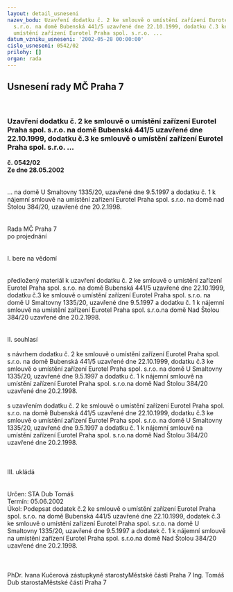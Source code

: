 ```yaml
---
layout: detail_usneseni
nazev_bodu: Uzavření dodatku č. 2 ke smlouvě o umístění zařízení Eurotel Praha spol.
  s.r.o. na domě Bubenská 441/5 uzavřené dne 22.10.1999, dodatku č.3 ke smlouvě o
  umístění zařízení Eurotel Praha spol. s.r.o. ...
datum_vzniku_usneseni: '2002-05-28 00:00:00'
cislo_usneseni: 0542/02
prilohy: []
organ: rada
---
```

<div id="ucUsn_pList" class="usn">
	<span><h2>Usnesení rady MČ Praha 7 </h2>
<br></span><div class="standBody">
<span><h3>Uzavření dodatku č. 2 ke smlouvě o umístění zařízení Eurotel Praha spol. s.r.o. na domě Bubenská 441/5 uzavřené dne 22.10.1999, dodatku č.3 ke smlouvě o umístění zařízení Eurotel Praha spol. s.r.o. ...</h3></span><div class="center">
		<strong>č. 0542/02</strong><br>
	</div>
<div class="center">
		<strong>Ze dne 28.05.2002</strong><br><br>
	</div>
<br>... na domě  U Smaltovny 1335/20, uzavřené dne 9.5.1997 a dodatku č. 1 k nájemní smlouvě na umístění zařízení Eurotel Praha spol. s.r.o. na domě nad Štolou 384/20, uzavřené dne 20.2.1998.<br><br><br>Rada MČ Praha 7<br>po projednání<br><br><br>I.	bere na vědomí<br><br> <br>předložený materiál k  uzavření dodatku č. 2 ke smlouvě o umístění zařízení Eurotel Praha spol. s.r.o. na domě Bubenská 441/5 uzavřené dne 22.10.1999, dodatku č.3 ke smlouvě o umístění zařízení Eurotel Praha spol. s.r.o. na domě  U Smaltovny 1335/20, uzavřené dne 9.5.1997 a dodatku č. 1 k nájemní smlouvě na umístění zařízení Eurotel Praha spol. s.r.o.na domě Nad Štolou 384/20 uzavřené dne 20.2.1998.<br><br><br>II.	souhlasí <br><br>s návrhem dodatku č. 2 ke smlouvě o umístění zařízení Eurotel Praha spol. s.r.o. na domě Bubenská 441/5 uzavřené dne 22.10.1999, dodatku č.3 ke smlouvě o umístění zařízení Eurotel Praha spol. s.r.o. na domě  U Smaltovny 1335/20, uzavřené dne 9.5.1997 a dodatku č. 1 k nájemní smlouvě na umístění zařízení Eurotel Praha spol. s.r.o.na domě Nad Štolou 384/20 uzavřené dne 20.2.1998.<br><br>s uzavřením dodatku č. 2 ke smlouvě o umístění zařízení Eurotel Praha spol. s.r.o. na domě Bubenská 441/5 uzavřené dne 22.10.1999, dodatku č.3 ke smlouvě o umístění zařízení Eurotel Praha spol. s.r.o. na domě  U Smaltovny 1335/20, uzavřené dne 9.5.1997 a dodatku č. 1 k nájemní smlouvě na umístění zařízení Eurotel Praha spol. s.r.o.na domě Nad Štolou 384/20 uzavřené dne 20.2.1998.<br><br><br><br>III.	ukládá<br><br> <br>Určen:	STA Dub Tomáš<br>Termín: 05.06.2002<br>Úkol:	Podepsat dodatek č.2  ke smlouvě o umístění zařízení Eurotel Praha spol. s.r.o. na domě Bubenská 441/5 uzavřené dne 22.10.1999, dodatek č.3 ke smlouvě o umístění zařízení Eurotel Praha spol. s.r.o. na domě  U Smaltovny 1335/20, uzavřené dne 9.5.1997 a dodatek č. 1 k nájemní smlouvě na umístění zařízení Eurotel Praha spol. s.r.o.na domě Nad Štolou 384/20 uzavřené dne 20.2.1998.<br> <br> <br>	<br>PhDr. Ivana Kučerová zástupkyně starostyMěstské části Praha 7	Ing. Tomáš Dub starostaMěstské části Praha 7<br>	<br><br>
</div>
</div>
